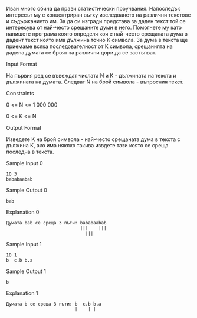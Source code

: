 Иван много обича да прави статистически проучвания. Напоследък интересът му е концентриран вътху изследването на различни текстове и съдържанието им. За да си изгради представа за даден текст той се интересува от най-често срещаните думи в него. Помогнете му като напишете програма която определя коя е най-често срещаната дума в дадент текст която има дължина точно K символа. За дума в текста ще приемаме всяка последователност от K символа, срещанията на дадена думата се броят за различни дори да се застъпват.

Input Format

На първия ред се въвеждат числата N и K - дължината на текста и дължината на думата. Следват N на брой символа - въпросния текст.

Constraints

0 <= N <= 1 000 000

0 <= K <= N

Output Format

Изведете K на брой символа - най-често срещаната дума в текста с дължина К, ако има няклко такива извдете тази която се среща последна в текста.

Sample Input 0

    10 3
    bababaabab

Sample Output 0

    bab

Explanation 0

    Думата bab се среща 3 пъти: bababaabab
                                |||    |||
                                  |||

Sample Input 1

    10 1
    b  c.b b.a

Sample Output 1

    b

Explanation 1

    Думата b се среща 3 пъти: b  c.b b.a
                              |    | |

